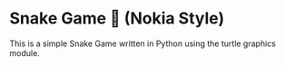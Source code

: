 # Snake Game 🐍 (Nokia Style)
This is a simple Snake Game written in Python using the turtle graphics module.
